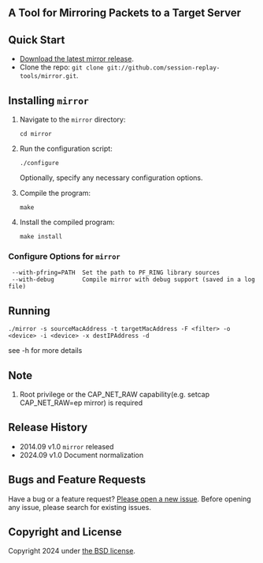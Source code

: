 ## A Tool for Mirroring Packets to a Target Server

## Quick Start
* [Download the latest mirror release](https://github.com/session-replay-tools/mirror/releases).
* Clone the repo: `git clone git://github.com/session-replay-tools/mirror.git`.

## Installing `mirror`
1. Navigate to the `mirror` directory:
   
   `cd mirror`

2. Run the configuration script:
   
   `./configure`

   Optionally, specify any necessary configuration options.

3. Compile the program:
   
   `make`

4. Install the compiled program:
   
   `make install`



### Configure Options for `mirror`
     --with-pfring=PATH  Set the path to PF_RING library sources  
     --with-debug        Compile mirror with debug support (saved in a log file)

## Running 

`./mirror -s sourceMacAddress -t targetMacAddress -F <filter> -o <device> -i <device> -x destIPAddress -d`

see -h for more details

## Note
1. Root privilege or the CAP_NET_RAW capability(e.g. setcap CAP_NET_RAW=ep mirror) is required 

## Release History
+ 2014.09  v1.0    `mirror` released
+ 2024.09  v1.0    Document normalization


## Bugs and Feature Requests
Have a bug or a feature request? [Please open a new issue](https://github.com/session-replay-tools/mirror/issues). Before opening any issue, please search for existing issues.


## Copyright and License

Copyright 2024 under [the BSD license](LICENSE).
